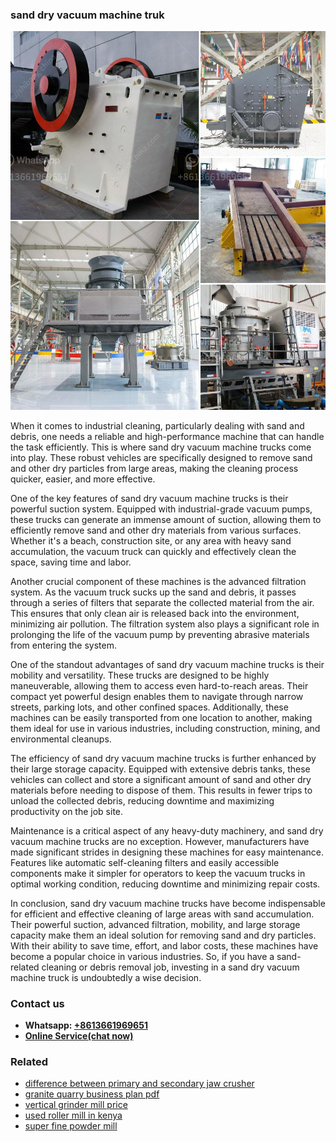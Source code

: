 <h3>sand dry vacuum machine truk</h3><img src='1702950425.jpg' alt=''><p>When it comes to industrial cleaning, particularly dealing with sand and debris, one needs a reliable and high-performance machine that can handle the task efficiently. This is where sand dry vacuum machine trucks come into play. These robust vehicles are specifically designed to remove sand and other dry particles from large areas, making the cleaning process quicker, easier, and more effective.</p><p>One of the key features of sand dry vacuum machine trucks is their powerful suction system. Equipped with industrial-grade vacuum pumps, these trucks can generate an immense amount of suction, allowing them to efficiently remove sand and other dry materials from various surfaces. Whether it's a beach, construction site, or any area with heavy sand accumulation, the vacuum truck can quickly and effectively clean the space, saving time and labor.</p><p>Another crucial component of these machines is the advanced filtration system. As the vacuum truck sucks up the sand and debris, it passes through a series of filters that separate the collected material from the air. This ensures that only clean air is released back into the environment, minimizing air pollution. The filtration system also plays a significant role in prolonging the life of the vacuum pump by preventing abrasive materials from entering the system.</p><p>One of the standout advantages of sand dry vacuum machine trucks is their mobility and versatility. These trucks are designed to be highly maneuverable, allowing them to access even hard-to-reach areas. Their compact yet powerful design enables them to navigate through narrow streets, parking lots, and other confined spaces. Additionally, these machines can be easily transported from one location to another, making them ideal for use in various industries, including construction, mining, and environmental cleanups.</p><p>The efficiency of sand dry vacuum machine trucks is further enhanced by their large storage capacity. Equipped with extensive debris tanks, these vehicles can collect and store a significant amount of sand and other dry materials before needing to dispose of them. This results in fewer trips to unload the collected debris, reducing downtime and maximizing productivity on the job site.</p><p>Maintenance is a critical aspect of any heavy-duty machinery, and sand dry vacuum machine trucks are no exception. However, manufacturers have made significant strides in designing these machines for easy maintenance. Features like automatic self-cleaning filters and easily accessible components make it simpler for operators to keep the vacuum trucks in optimal working condition, reducing downtime and minimizing repair costs.</p><p>In conclusion, sand dry vacuum machine trucks have become indispensable for efficient and effective cleaning of large areas with sand accumulation. Their powerful suction, advanced filtration, mobility, and large storage capacity make them an ideal solution for removing sand and dry particles. With their ability to save time, effort, and labor costs, these machines have become a popular choice in various industries. So, if you have a sand-related cleaning or debris removal job, investing in a sand dry vacuum machine truck is undoubtedly a wise decision.</p><h3>Contact us</h3><ul><li><strong>Whatsapp:&nbsp;<a href="https://wa.me/8613661969651">+8613661969651</a></strong></li><li><a href="https://swt.shibang-china.com/?git&amp;zhl&amp;sand dry vacuum machine truk"><strong>Online Service(chat now)</strong></a></li></ul><h3>Related</h3><ul><li><a href='difference between primary and secondary jaw crusher.md'>difference between primary and secondary jaw crusher</a></li><li><a href='granite quarry business plan pdf.md'>granite quarry business plan pdf</a></li><li><a href='vertical grinder mill price.md'>vertical grinder mill price</a></li><li><a href='used roller mill in kenya.md'>used roller mill in kenya</a></li><li><a href='super fine powder mill.md'>super fine powder mill</a></li></ul>